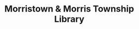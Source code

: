 ---
layout: repo
title: "Morristown & Morris Township Library"
id: 12531
permalink: repos/12531/
---